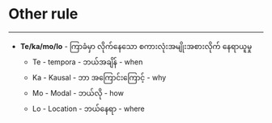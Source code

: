 # Other rule
---

- **Te/ka/mo/lo** - ကြာခံမှာ လိုက်နေသော စကားလုံးအမျိုးအစားလိုက် နေရာယူမှု
	- Te - tempora - ဘယ်အချိန် - when
	- Ka - Kausal - ဘာ အကြောင်းကြောင့် - why
	- Mo - Modal - ဘယ်လို - how
	- Lo - Location - ဘယ်နေရာ - where